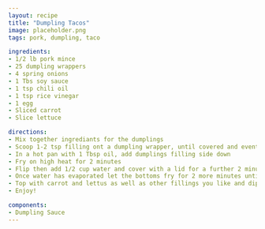 ```yaml
---
layout: recipe
title: "Dumpling Tacos"
image: placeholder.png
tags: pork, dumpling, taco

ingredients:
- 1/2 lb pork mince
- 25 dumpling wrappers
- 4 spring onions
- 1 Tbs soy sauce
- 1 tsp chili oil
- 1 tsp rice vinegar
- 1 egg
- Sliced carrot
- Slice lettuce

directions:
- Mix together ingrediants for the dumplings
- Scoop 1-2 tsp filling ont a dumpling wrapper, until covered and event
- In a hot pan with 1 Tbsp oil, add dumplings filling side down
- Fry on high heat for 2 minutes
- Flip then add 1/2 cup water and cover with a lid for a further 2 minutes
- Once water has evaporated let the bottoms fry for 2 more minutes until slightly crispy
- Top with carrot and lettus as well as other fillings you like and dip in the sauce
- Enjoy!

components:
- Dumpling Sauce
---
```

